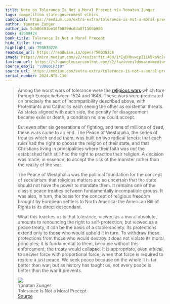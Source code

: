 ```yaml
---
title: Note on Tolerance Is Not a Moral Precept via Yonatan Zunger
tags: competition state-government ethics
canonical: https://medium.com/extra-extra/tolerance-is-not-a-moral-precept-1af7007d6376
author: Yonatan Zunger
author_id: 5db06403be18fb0599c8da871506b956
book: 42609424
book_title: Tolerance Is Not a Moral Precept
hide_title: true
highlight_id: 750039226
readwise_url: https://readwise.io/open/750039226
image: https://miro.medium.com/v2/resize:fit:400/1*EyDHhvwipZ1Lk9koVcldfg.jpeg
favicon_url: https://s2.googleusercontent.com/s2/favicons?domain=medium.com
source_emoji: "\U0001F310"
source_url: https://medium.com/extra-extra/tolerance-is-not-a-moral-precept-1af7007d6376#:~:text=Among%20the%20worst,war%20it%20prevents.
serial_number: 2024.NTS.130
---
```

> Among the worst wars of tolerance were the [religious wars](https://en.wikipedia.org/wiki/European_wars_of_religion) which tore through Europe between 1524 and 1648. These wars were predicated on precisely the sort of incompatibility described above, with Protestants and Catholics each seeing the other as existential threats. As states aligned with each side, the penalty for disagreement became exile or death, a condition no one could accept.
> 
> But even after six generations of fighting, and tens of millions of dead, these wars came to an end. The Peace of Westphalia, the series of treaties which ended them, was built on two radical tenets: that each ruler had the right to choose the religion of their state, and that Christians living in principalities where their faith was *not* the established faith still had the right to practice their religion. A decision was made, in essence, to accept the risk of the monster rather than the reality of the war.
> 
> The Peace of Westphalia was the political foundation for the concept of secularism: that religious matters are so uncertain that the state should not have the power to mandate them. It remains one of the classic peace treaties between fundamentally incompatible groups. It was also, in turn, the basis for the concept of religious freedom brought by European settlers to North America; the American Bill of Rights is its direct descendant.
> 
> What this teaches us is that tolerance, viewed as a moral absolute, amounts to renouncing the right to self-protection; but viewed as a peace treaty, it can be the basis of a stable society. Its protections extend only to those who would uphold it in turn. To withdraw those protections from those who would destroy it does not violate its moral principles; it is fundamental to them, because without this enforcement, the treaty would collapse. It is appropriate, even ethical, to answer force with proportional force, when that force is required to restore a just peace. We seek peace because on the whole it is far better than war; but as history has taught us, not every peace is better than the war it prevents.
> <div class="quoteback-footer"><div class="quoteback-avatar"><img class="mini-favicon" src="https://s2.googleusercontent.com/s2/favicons?domain=medium.com"></div><div class="quoteback-metadata"><div class="metadata-inner"><span style="display:none">FROM:</span><div aria-label="Yonatan Zunger" class="quoteback-author"> Yonatan Zunger</div><div aria-label="Tolerance Is Not a Moral Precept" class="quoteback-title"> Tolerance Is Not a Moral Precept</div></div></div><div class="quoteback-backlink"><a target="_blank" aria-label="go to the full text of this quotation" rel="noopener" href="https://medium.com/extra-extra/tolerance-is-not-a-moral-precept-1af7007d6376#:~:text=Among%20the%20worst,war%20it%20prevents." class="quoteback-arrow"> Source</a></div></div>